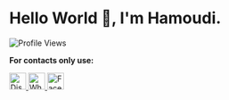 <h1>Hello World 👋, I'm Hamoudi.</h1>
</div>

![Profile Views](https://img.shields.io/badge/Profile%20Views-173-blue)

**For contacts only use:**<br>
<p>
  <a href="https://discord.com/users/922208402875236364" target="_blank">
    <img src="https://cdn-icons-png.flaticon.com/512/2111/2111370.png" width="30" height="30" alt="Discord"/>
  </a>
  <a href="https://wa.me/01019160091" target="_blank">
    <img src="https://cdn-icons-png.flaticon.com/512/733/733585.png" width="30" height="30" alt="WhatsApp"/>
  </a>
  <a href="https://www.facebook.com/Terbonx.5/" target="_blank">
    <img src="https://cdn-icons-png.flaticon.com/512/733/733547.png" width="30" height="30" alt="Facebook"/>
  </a>
</p>
